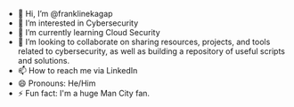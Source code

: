 - 👋 Hi, I’m @franklinekagap
- 👀 I’m interested in Cybersecurity
- 🌱 I’m currently learning Cloud Security
- 💞️ I’m looking to collaborate on sharing resources, projects, and tools related to cybersecurity, as well as building a repository of useful scripts and solutions.
- 📫 How to reach me via LinkedIn
- 😄 Pronouns: He/Him
- ⚡ Fun fact: I'm a huge Man City fan.

<!---
franklinekagap/franklinekagap is a ✨ special ✨ repository because its `README.md` (this file) appears on your GitHub profile.
You can click the Preview link to take a look at your changes.
--->
